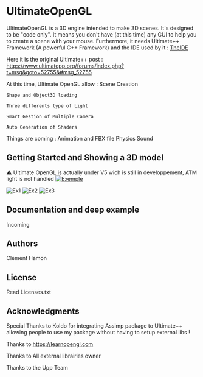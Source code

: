 # UltimateOpenGL 
UltimateOpenGL is a 3D engine intended to make 3D scenes. It's designed to be "code only". It means you don't have (at this time) any GUI to help you to create a scene with your mouse.
Furthermore, it needs Ultimate++ Framework (A powerful C++ Framework) and the IDE used by it : [TheIDE](https://www.ultimatepp.org/index.html)

Here it is the original Ultimate++ post : https://www.ultimatepp.org/forums/index.php?t=msg&goto=52755&#msg_52755

At this time, Ultimate OpenGL allow :
	Scene Creation

	Shape and Object3D loading

	Three differents type of Light

	Smart Gestion of Multiple Camera

	Auto Generation of Shaders


Things are coming :
	Animation and FBX file
	Physics
	Sound

## Getting Started and Showing a 3D model 

 :warning: Ultimate OpenGL is actually under V5 wich is still in developpement, ATM light is not handled
[![Exemple](https://img.youtube.com/vi/9ht6UD0pNF4/0.jpg)](https://www.youtube.com/watch?v=9ht6UD0pNF4)

![Ex1](https://i.imgur.com/bI2kepS.png)
![Ex2](https://i.imgur.com/KL2ixM6.png)
![Ex3](https://i.imgur.com/BxMIgiL.png)

## Documentation and deep example 

Incoming

## Authors

Clément Hamon

## License

Read Licenses.txt 

## Acknowledgments

Special Thanks to Koldo for integrating Assimp package to Ultimate++ allowing people to use my package without having to setup external libs !


Thanks to https://learnopengl.com

Thanks to All external librairies owner 

Thanks to the Upp Team


